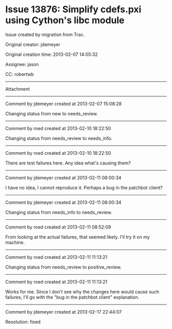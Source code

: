 # Issue 13876: Simplify cdefs.pxi using Cython's libc module

Issue created by migration from Trac.

Original creator: jdemeyer

Original creation time: 2013-02-07 14:05:32

Assignee: jason

CC:  robertwb




---

Attachment


---

Comment by jdemeyer created at 2013-02-07 15:08:28

Changing status from new to needs_review.


---

Comment by roed created at 2013-02-10 18:22:50

Changing status from needs_review to needs_info.


---

Comment by roed created at 2013-02-10 18:22:50

There are test failures here.  Any idea what's causing them?


---

Comment by jdemeyer created at 2013-02-11 08:00:34

I have no idea, I cannot reproduce it. Perhaps a bug in the patchbot client?


---

Comment by jdemeyer created at 2013-02-11 08:00:34

Changing status from needs_info to needs_review.


---

Comment by roed created at 2013-02-11 08:52:09

From looking at the actual failures, that seemed likely.  I'll try it on my machine.


---

Comment by roed created at 2013-02-11 11:13:21

Changing status from needs_review to positive_review.


---

Comment by roed created at 2013-02-11 11:13:21

Works for me.  Since I don't see why the changes here would cause such failures, I'll go with the "bug in the patchbot client" explanation.


---

Comment by jdemeyer created at 2013-02-17 22:44:07

Resolution: fixed
